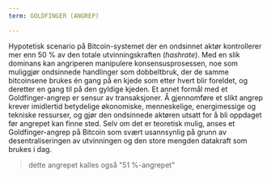 ```yaml
---
term: GOLDFINGER (ANGREP)

---
```

Hypotetisk scenario på Bitcoin-systemet der en ondsinnet aktør kontrollerer mer enn 50 % av den totale utvinningskraften (*hashrate*). Med en slik dominans kan angriperen manipulere konsensusprosessen, noe som muliggjør ondsinnede handlinger som dobbeltbruk, der de samme bitcoinsene brukes én gang på en kjede som etter hvert blir foreldet, og deretter en gang til på den gyldige kjeden. Et annet formål med et Goldfinger-angrep er sensur av transaksjoner. Å gjennomføre et slikt angrep krever imidlertid betydelige økonomiske, menneskelige, energimessige og tekniske ressurser, og gjør den ondsinnede aktøren utsatt for å bli oppdaget før angrepet kan finne sted. Selv om det er teoretisk mulig, anses et Goldfinger-angrep på Bitcoin som svært usannsynlig på grunn av desentraliseringen av utvinningen og den store mengden datakraft som brukes i dag.

> dette angrepet kalles også "51 %-angrepet"